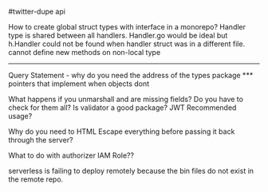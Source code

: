 #twitter-dupe api

How to create global struct types with interface in a monorepo? Handler type is shared between all handlers. Handler.go would be ideal but h.Handler could not be found when handler struct was in a different file. cannot define new methods on non-local type

--------------------------

Query Statement - why do you need the address of the types package *** pointers that implement when objects dont


What happens if you unmarshall and are missing fields? Do you have to check for them all? Is validator a good package?
JWT Recommended usage?

Why do you need to HTML Escape everything before passing it back through the server?

What to do with authorizer IAM Role??

serverless is failing to deploy remotely because the bin files do not exist in the remote repo.


